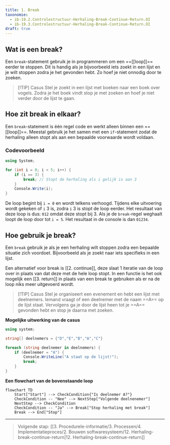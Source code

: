 ```yaml
---
title: 1. Break
taxonomie:
  - ib-19.2.Controlestructuur-Herhaling-Break-Continue-Return.OI
  - ib-19.3.Controlestructuur-Herhaling-Break-Continue-Return.OI
draft: true
---
```


## Wat is een break?
Een `break`-statement gebruik je in programmeren om een ==[[loop]]== eerder te stoppen. Dit is handig als je bijvoorbeeld iets zoekt in een lijst en je wilt stoppen zodra je het gevonden hebt. Zo hoef je niet onnodig door te zoeken.

> [!TIP] Casus
> Stel je zoekt in een lijst met boeken naar een boek over vogels. Zodra je het boek vindt stop je met zoeken en hoef je niet verder door de lijst te gaan.

## Hoe zit break in elkaar?
Een `break`-statement is één regel code en werkt alleen binnen een ==[[loop]]==. Meestal gebruik je het samen met een `if`-statement zodat de herhaling alleen stopt als aan een bepaalde voorwaarde wordt voldaan.

### Codevoorbeeld
```C#
using System;

for (int i = 0; i < 5; i++) {
    if (i == 3) {
        break; // Stopt de herhaling als i gelijk is aan 3
    }
    Console.Write(i);
}
```

De loop begint bij `i = 0` en wordt telkens verhoogd. Tijdens elke uitvoering wordt gekeken of `i` 3 is, zodra `i` 3 is stopt de loop eerder. Het resultaat van deze loop is dus: `012` omdat deze stopt bij 3. 
Als je de `break`-regel weghaalt loopt de loop door tot `i = 5`. Het resultaat in de console is dan `01234`.

## Hoe gebruik je break?
Een `break` gebruik je als je een herhaling wilt stoppen zodra een bepaalde situatie zich voordoet. Bijvoorbeeld als je zoekt naar iets specifieks in een lijst.

Een alternatief voor break is [[2. continue]], deze slaat 1 iteratie van de loop over in plaats van dat deze met de hele loop stopt. In een functie is het ook mogelijk een [[3. return]] in plaats van een break te gebruiken als er na de loop niks meer uitgevoerd wordt.

> [!TIP] Casus
> Stel je organiseert een evenement en hebt een lijst met deelnemers. Iemand vraagt of een deelnemer met de naam ==A== op de lijst staat. Vervolgens ga je door de lijst heen tot je ==A== gevonden hebt en stop je daarna met zoeken.

**Mogelijke uitwerking van de casus**
```C#
using system;

string[] deelnemers = {"D","E","B","A","C"}

foreach (string deelnemer in deelnemers) {
	if (deelnemer = "A") {
		Console.WriteLine("A staat op de lijst!");
		break;
	}
}
```

**Een flowchart van de bovenstaande loop**
```mermaid
flowchart TD
    Start["Start"] --> CheckCondition{"Is deelnemer A?"}
    CheckCondition -- "Nee" --> NextStep["Volgende deelnenemer"]
    NextStep --> CheckCondition
    CheckCondition -- "Ja" --> Break["Stop herhaling met break"]
    Break --> End["Stop"]

```

---

> Volgende stap: [[3. Procedurele-informatie/3. Processen/4. Implementatieproces/2. Bouwen softwaresysteem/12. Herhaling-break-continue-return|12. Herhaling-break-continue-return]]
